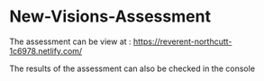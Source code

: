 # New-Visions-Assessment

The assessment can be view at : https://reverent-northcutt-1c6978.netlify.com/

The results of the assessment can also be checked in the console

